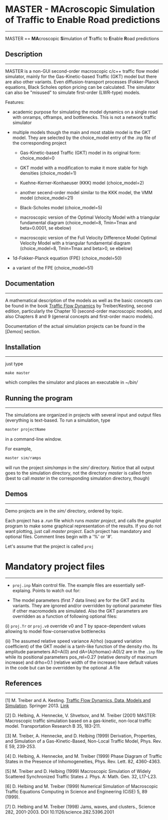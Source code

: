 # MASTER - MAcroscopic Simulation of Traffic to Enable Road predictions
----------------------------------------------------------------------

MASTER == **MA**croscopic **S**imulation of **T**raffic to **E**nable **R**oad predictions


## Description
--------------

MASTER is a non-GUI second-order macroscopic c/c++ traffic flow model
simulator, mainly for the Gas-Kinetic-based Traffic (GKT) model but
there are also other variants. Even diffusion-transport processes
(Fokker-Planck equations, Black Scholes option pricing can be
calculated. The simulator can also be "misused" to simulate
first-order (LWR-type) models.

Features:

- academic purpose for simulating the model dynamics on a single road
 with onramps, offramps, and bottlenecks. This is not a network
 traffic simulator

- multiple models though the main and most stable model is the GKT
  model. They  are selected by the choice_model entry of the .inp file
  of the corresponding project 

  * Gas-Kinetic-based Traffic (GKT) model in its original form:
    choice_model=0 

  * GKT model with a modification to make it more stable for high
    densities (choice_model=1)

  * Kuehne-Kerner-Konhaeuser (KKK) model (choice_model=2)

  * another secend-order model similar to the KKK model, the VMM model
    (choice_model=21) 

  * Black-Scholes model (choice_model=5)

  * macroscopic version of the Optimal Velocity Model with a
    triangular fundamental diagram 
    (choice_model=8, Tmin=Tmax and beta=0.0001, se ebelow)

  * macroscopic version of the Full Velocity Difference Model Optimal
    Velocity Model with a triangular fundamental diagram 
    (choice_model=8, Tmin=Tmax and beta>0, se ebelow)

 *  1d-Fokker-Planck equation (FPE) (choice_model=50)

 *  a variant of the FPE  (choice_model=51)




## Documentation
----------------

A mathematical description of the models as well as the basic concepts
can be found in the book [Traffic Flow
Dynamics](http://www.traffic-flow-dynamics.org) by Treiber/Kesting, second edition,
particularly the Chapter 10 (second-order macroscopic models, and also
Chapters 8 and 9 (general concepts and first-order macro models).

Documentation of the actual simulation projects can be found in the [_Demos_] section.


## Installation
---------------

just type 

```
make master
```

which compiles the simulator and places an executable in *~/bin/*


## Running the program
----------------------

The simulations are organized in projects with several input and
output files (everything is text-based.
To run a simulation, type 

```bash
master projectName
```
in a command-line window. 

For example,
```bash
master sim/ramps
```

will run the project *sim/ramps* in the *sim/* directory. Notice that
all output goes to the simulation directory, not the directory
*master* is called from (best to call *master* in the corresponding
simulation directory, though)



## Demos
--------

Demo projects are in the *sim/* directory, ordered by topic.

Each project has a *.run* file which runs *master project*, and calls
the *gnuplot* program to make some graphical representation of the
results. If you do not want plotting, just call *master project*.
Each project has mandatory and optional files. Comment lines begin with a '%' or '#'.

Let's assume that the project is called `proj`

# Mandatory project files
-------------------------

- `proj.inp` Main control file. The example files are essentially self-explaing. Points to watch out for:

 * The model parameters (first 7 data lines) are for the GKT and its variants. They are ignored and/or overridden by optional parameter files
 if other macromodels are simulated. Also the GKT parameters are overridden as a function of following optional files:

(i) `proj.Tr` or `proj.v0` override v0 and T by space-dependent values allowing to model flow-conservative bottlenecks

(ii) The assumed relative speed variance A(rho) (squared variation coefficient) of the GKT model is a tanh-like function of the density rho. Its amplitude parameters A0=A(0) and dA=(A(rhomax)-A0)/2 are in the `.inp` file while its positional parameters pos_rel=0.27 (relative density of maximum increase) and drho=0.1 (relative width of the increase) have default values in the code but can be overridden by the optional .A file   



## References 
-------------

[1] M. Treiber and A. Kesting. [Traffic Flow Dynamics, Data, Models and Simulation](http://www.traffic-flow-dynamics.org). Springer 2013. [Link](http://www.springer.com/physics/complexity/book/978-3-642-32459-8)

[2] D. Helbing, A. Hennecke, V. Shvetsov, and M. Treiber (2001)
MASTER: Macroscopic traffic simulation based on a gas-kinetic,
non-local traffic model. Transportation Research B 35, 183-211.

[3] M. Treiber, A. Hennecke, and D. Helbing (1999)
Derivation, Properties, and Simulation of a Gas-Kinetic-Based, Non-Local Traffic Model,
Phys. Rev. E 59, 239-253. 

[4] D. Helbing, A. Hennecke, and M. Treiber (1999)
Phase Diagram of Traffic States in the Presence of Inhomogeneities,
Phys. Rev. Lett. 82, 4360-4363. 

[5] M. Treiber and D. Helbing (1999)
Macroscopic Simulation of Widely Scattered Synchronized Traffic States
J. Phys. A: Math. Gen. 32, L17-L23.

[6] D. Helbing and M. Treiber (1999)
Numerical Simulation of Macroscopic Traffic Equations Computing in Science and Engineering (CiSE) 5, 89 (1999).

[7] D. Helbing and M. Treiber (1998)
Jams, waves, and clusters.,
Science 282, 2001-2003. DOI 10.1126/science.282.5396.2001 


